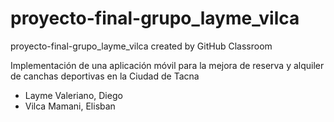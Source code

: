 # proyecto-final-grupo_layme_vilca
proyecto-final-grupo_layme_vilca created by GitHub Classroom

Implementación de una aplicación móvil para la mejora de reserva y alquiler de canchas deportivas en la Ciudad de Tacna

- Layme Valeriano, Diego
- Vilca Mamani, Elisban

